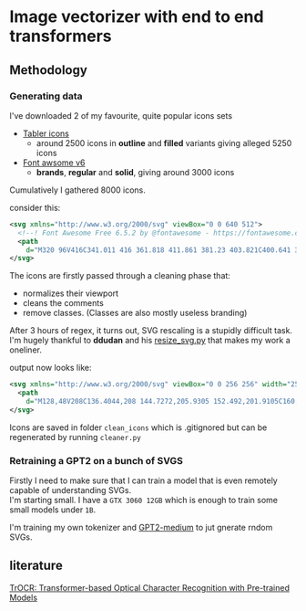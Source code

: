 # Image vectorizer with end to end transformers

## Methodology

### Generating data

I've downloaded 2 of my favourite, quite popular icons sets  

- [Tabler icons](https://tablericons.com/)
  - around 2500 icons in **outline** and **filled** variants giving alleged 5250 icons
- [Font awsome v6](https://fontawesome.com/)
  - **brands**, **regular** and **solid**, giving around 3000 icons

Cumulatively I gathered 8000 icons.

consider this:  

```svg
<svg xmlns="http://www.w3.org/2000/svg" viewBox="0 0 640 512">
  <!--! Font Awesome Free 6.5.2 by @fontawesome - https://fontawesome.com License - https://fontawesome.com/license/free (Icons: CC BY 4.0, Fonts: SIL OFL 1.1, Code: MIT License) Copyright 2024 Fonticons, Inc. -->
  <path
    d="M320 96V416C341.011 416 361.818 411.861 381.23 403.821C400.641 395.78 418.28 383.995 433.138 369.138C447.995 354.28 459.78 336.641 467.821 317.23C475.861 297.818 480 277.011 480 256C480 234.989 475.861 214.182 467.821 194.771C459.78 175.359 447.995 157.72 433.138 142.863C418.28 128.005 400.641 116.22 381.23 108.179C361.818 100.139 341.011 96 320 96ZM0 256L160.002 416L320.003 256L160.002 96L0 256ZM480 256C480 277.011 484.138 297.818 492.179 317.23C500.219 336.643 512.005 354.28 526.862 369.138C541.72 383.995 559.357 395.781 578.77 403.821C598.182 411.862 618.989 416 640 416V96C597.565 96 556.869 112.858 526.862 142.863C496.857 172.869 480 213.565 480 256Z" />
</svg>
```

The icons are firstly passed through a cleaning phase that:

- normalizes their viewport
- cleans the comments
- remove classes. (Classes are also mostly useless branding)

After 3 hours of regex, it turns out, SVG rescaling is a stupidly difficult task.  
I'm hugely thankful to **ddudan** and his [resize_svg.py](https://gist.github.com/dduan/251cb9816787f3e4125f5cb197d2144e) that makes my work  a oneliner.  

output now looks like:  

```svg
<svg xmlns="http://www.w3.org/2000/svg" viewBox="0 0 256 256" width="256" height="256">
  <path
    d="M128,48V208C136.4044,208 144.7272,205.9305 152.492,201.9105C160.2564,197.89 167.312,191.9975 173.2552,184.569C179.198,177.14 183.912,168.3205 187.1284,158.615C190.3444,148.909 192,138.5055 192,128C192,117.4945 190.3444,107.091 187.1284,97.3855C183.912,87.6795 179.198,78.86 173.2552,71.4315C167.312,64.0025 160.2564,58.11 152.492,54.0895C144.7272,50.0695 136.4044,48 128,48ZM0,128L64.0008,208L128.0012,128L64.0008,48L0,128ZM192,128C192,138.5055 193.6552,148.909 196.8716,158.615C200.0876,168.3215 204.802,177.14 210.7448,184.569C216.688,191.9975 223.7428,197.8905 231.508,201.9105C239.2728,205.931 247.5956,208 256,208V48C239.026,48 222.7476,56.429 210.7448,71.4315C198.7428,86.4345 192,106.7825 192,128Z" />
</svg>
```

Icons are saved in folder `clean_icons` which is .gitignored but can be regenerated by running `cleaner.py`

### Retraining a GPT2 on a bunch of SVGS

Firstly I need to make sure that I can train a model that is even remotely capable of understanding SVGs.  
I'm starting small. I have a `GTX 3060 12GB` which is enough to train some small models under `1B`.  

I'm training my own tokenizer and [GPT2-medium](https://huggingface.co/openai-community/gpt2-medium) to jut gnerate rndom SVGs.

## literature

[TrOCR: Transformer-based Optical Character Recognition with Pre-trained Models](https://arxiv.org/abs/2109.10282)